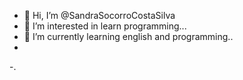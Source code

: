 - 👋 Hi, I’m @SandraSocorroCostaSilva
- 👀 I’m interested in learn programming...
- 🌱 I’m currently learning  english and programming..
-
-.

<!---
SandraSocorroCostaSilva/SandraSocorroCostaSilva is a ✨ special ✨ repository because its `README.md` (this file) appears on your GitHub profile.
You can click the Preview link to take a look at your changes.
--->
